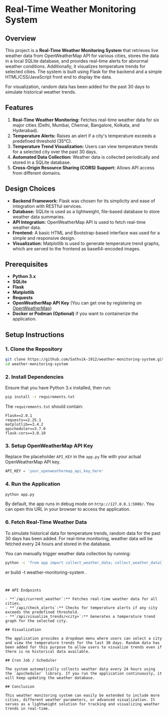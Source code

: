 

# Real-Time Weather Monitoring System

## Overview

This project is a **Real-Time Weather Monitoring System** that retrieves live weather data from OpenWeatherMap API for various cities, stores the data in a local SQLite database, and provides real-time alerts for abnormal weather conditions. Additionally, it visualizes temperature trends for selected cities. The system is built using Flask for the backend and a simple HTML/CSS/JavaScript front end to display the data.

For visualization, random data has been added for the past 30 days to simulate historical weather trends.

## Features

1. **Real-Time Weather Monitoring:** Fetches real-time weather data for six major cities (Delhi, Mumbai, Chennai, Bangalore, Kolkata, and Hyderabad).
2. **Temperature Alerts:** Raises an alert if a city's temperature exceeds a predefined threshold (35°C).
3. **Temperature Trend Visualization:** Users can view temperature trends for a selected city over the past 30 days.
4. **Automated Data Collection:** Weather data is collected periodically and stored in a SQLite database.
5. **Cross-Origin Resource Sharing (CORS) Support:** Allows API access from different domains.

## Design Choices

- **Backend Framework:** Flask was chosen for its simplicity and ease of integration with RESTful services.
- **Database:** SQLite is used as a lightweight, file-based database to store weather data summaries.
- **API Integration:** OpenWeatherMap API is used to fetch real-time weather data.
- **Frontend:** A basic HTML and Bootstrap-based interface was used for a simple and responsive design.
- **Visualization:** Matplotlib is used to generate temperature trend graphs, which are served to the frontend as base64-encoded images.

## Prerequisites

- **Python 3.x**
- **SQLite**
- **Flask**
- **Matplotlib**
- **Requests**
- **OpenWeatherMap API Key** (You can get one by registering on [OpenWeatherMap](https://home.openweathermap.org/users/sign_up))
- **Docker or Podman (Optional)** if you want to containerize the application.

## Setup Instructions

### 1. Clone the Repository

```bash
git clone https://github.com/Sathvik-1912/weather-monitoring-system.git
cd weather-monitoring-system
```

### 2. Install Dependencies

Ensure that you have Python 3.x installed, then run:

```bash
pip install -r requirements.txt
```

The `requirements.txt` should contain:
```
Flask==2.0.1
requests==2.25.1
matplotlib==3.4.2
apscheduler==3.7.0
flask-cors==3.0.10
```

### 3. Setup OpenWeatherMap API Key

Replace the placeholder `API_KEY` in the `app.py` file with your actual OpenWeatherMap API key.

```python
API_KEY = 'your_openweathermap_api_key_here'
```


### 4. Run the Application

```bash
python app.py
```

By default, the app runs in debug mode on `http://127.0.0.1:5000/`. You can open this URL in your browser to access the application.

### 6. Fetch Real-Time Weather Data

To simulate historical data for temperature trends, random data for the past 30 days has been added. For real-time monitoring, weather data will be fetched every 24 hours and stored in the database.

You can manually trigger weather data collection by running:

```bash
python -c 'from app import collect_weather_data; collect_weather_data()'
```

er build -t weather-monitoring-system .
```


## API Endpoints

- **`/api/current_weather`:** Fetches real-time weather data for all cities.
- **`/api/check_alerts`:** Checks for temperature alerts if any city exceeds the predefined threshold.
- **`/api/visualize_trends/<city>`:** Generates a temperature trend graph for the selected city.

## Visualization

The application provides a dropdown menu where users can select a city and view the temperature trends for the last 30 days. Random data has been added for this purpose to allow users to visualize trends even if there is no historical data available.

## Cron Job / Scheduler

The system automatically collects weather data every 24 hours using the `apscheduler` library. If you run the application continuously, it will keep updating the weather database.

## Conclusion

This weather monitoring system can easily be extended to include more cities, different weather parameters, or advanced visualization. It serves as a lightweight solution for tracking and visualizing weather trends in real-time.

